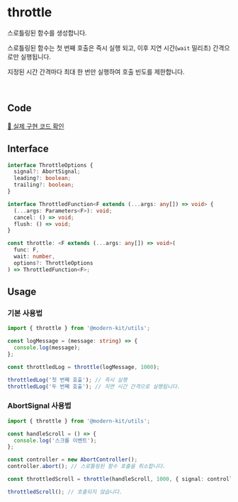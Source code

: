 # throttle

스로틀링된 함수를 생성합니다.

스로틀링된 함수는 첫 번째 호출은 즉시 실행 되고, 이후 지연 시간(`wait` 밀리초) 간격으로만 실행됩니다.

지정된 시간 간격마다 최대 한 번만 실행하여 호출 빈도를 제한합니다.

<br />

## Code
[🔗 실제 구현 코드 확인](https://github.com/modern-agile-team/modern-kit/blob/main/packages/utils/src/common/throttle/index.ts)

## Interface
```ts title="typescript"
interface ThrottleOptions {
  signal?: AbortSignal;
  leading?: boolean;
  trailing?: boolean;
}

interface ThrottledFunction<F extends (...args: any[]) => void> {
  (...args: Parameters<F>): void;
  cancel: () => void;
  flush: () => void;
}

const throttle: <F extends (...args: any[]) => void>(
  func: F,
  wait: number,
  options?: ThrottleOptions
) => ThrottledFunction<F>;
```

## Usage
### 기본 사용법
```ts title="typescript"
import { throttle } from '@modern-kit/utils';

const logMessage = (message: string) => {
  console.log(message);
};

const throttledLog = throttle(logMessage, 1000);

throttledLog('첫 번째 호출'); // 즉시 실행
throttledLog('두 번째 호출'); // 지연 시간 간격으로 실행됩니다.
```


### AbortSignal 사용법
```ts title="typescript"
import { throttle } from '@modern-kit/utils';

const handleScroll = () => {
  console.log('스크롤 이벤트');
};

const controller = new AbortController();
controller.abort(); // 스로틀링된 함수 호출을 취소합니다.

const throttledScroll = throttle(handleScroll, 1000, { signal: controller.signal });

throttledScroll(); // 호출되지 않습니다.
```